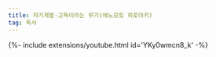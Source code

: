 ```yaml
---
title: 자기계발-고독이라는 무기(에노모토 히로아키)
tag: 독서
---
```




<div>{%- include extensions/youtube.html id='YKy0wmcn8_k' -%}</div>

